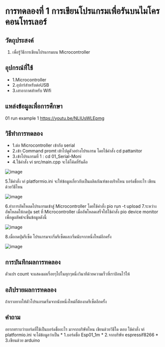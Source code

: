 # การทดลองที่ 1 การเขียนโปรแกรมเพื่อรันบนไมโครคอนโทรเลอร์
## วัตถุประสงค์
1. เพื่อรู้วิธีการเขียนโปรแกรมบน Microcontroller
## อุปกรณ์ที่ใช้
* 1.Microcontroller
* 2.อุปกร์สำหรับต่อUSB
* 3.เสาอากาศสำหรับ Wifi
## แหล่งข้อมูลเพื่อการศึกษา
01 run example 1 https://youtu.be/NLIUsWLEpmg
## วิธีทำการทดลอง
* 1.ต่อ Microcontroller เข้ากับ serial
* 2.เข้า Command promt เข้าไปดูตัวอย่างโปรแกรม โดยใช้คำสั่ง cd pattanitor
* 3.เข้าโปรแกรมที่ 1 : cd 01_Serial-Moni
* 4.ใช้คำสั่ง vi src/main.cpp จะได้โค้ดที่รันคือ

![image](https://user-images.githubusercontent.com/80880258/112250302-b3cf9280-8c8b-11eb-9be3-db5204331900.png)

5.ใช้คำสั่ง vi platformio.ini จะให้ข้อมูลเกี่ยวกับเป็นผลิตภัณฑ์ของบริทไหน บอร์ดชื่ออะไร เขียนด้วยวิธีไหน

![image](https://user-images.githubusercontent.com/80880258/112250358-cfd33400-8c8b-11eb-8e86-db90c4692e80.png)

6.ทำการอัพโหลดโปรแกรมเข้าสู่ Microcontroller โดยใช้คำสั่ง pio run -t upload
7.ระหว่างอัพโหลดให้กดปุ่ม set ที่ Microcontroller เมื่ออัพโหลดเสร็จให้ใช้คำสั่ง pio device monitor เพื่อดูผลัพธ์จะขึ้นข้อมูลดังนี้

![image](https://user-images.githubusercontent.com/80880258/112250432-f1342000-8c8b-11eb-91f6-e91ade01087c.png)

8.เมื่อกดปุ่มรีเซ็ต โปรแกรมจะเริ่มรีเซ็ตและเริ่มนับจากหนึ่งใหม่อีกครั้ง

![image](https://user-images.githubusercontent.com/80880258/112250458-fdb87880-8c8b-11eb-9566-69e73d4110a8.png)

## การบันทึกผลการทดลอง
ตัวแปร count จะแสดงผลเรื่อยๆไปในทุกๆหนึ่งวินาทีด้วยความเร็วที่เราป้อนไว้ให้
## อภิปรายผลการทดลอง
ถ้าเราอยากให้ตัวโปรแกรมเริ่มจากนับหนึ่งใหม่ก็ต้องกดรีเซ็ตอีกครั้ง
## คำถาม
อยากทราบว่าบอร์ดที่ใช้เป็นบอร์ดชื่ออะไร มาจากบริษัทไหน เขียนด้วยวิธีใด
ตอบ ใช้คำสั่ง vi platformio.ini จะได้ข้อมูลว่าเป็น 
     * 1.บอร์ดชื่อ Esp01_1m
     * 2.จากบริษัท espressif8266
     * 3.เขียนด้วย arduino
